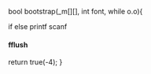 bool bootstrap(_m[][], int font, while o.o){

  if 
  else 
  printf 
  scanf 
  #### fflush

  return true(-4);
}
